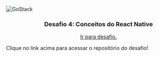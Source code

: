 <img alt="GoStack" src="https://storage.googleapis.com/golden-wind/bootcamp-gostack/header-desafios-new.png" />

<h3 align="center">
  Desafio 4: Conceitos do React Native
</h3>

<p align="center">
  <a href="https://github.com/filipenadai/gostack-desafio-04">Ir para desafio.</a>
</p>

<p>Clique no link acima para acessar o repositório do desafio!</p>
